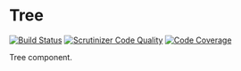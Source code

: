 Tree
====

[![Build Status](https://scrutinizer-ci.com/g/tadcka/Tree/badges/build.png?b=master)](https://scrutinizer-ci.com/g/tadcka/Tree/build-status/master)
[![Scrutinizer Code Quality](https://scrutinizer-ci.com/g/tadcka/Tree/badges/quality-score.png?b=master)](https://scrutinizer-ci.com/g/tadcka/Tree/?branch=master)
[![Code Coverage](https://scrutinizer-ci.com/g/tadcka/Tree/badges/coverage.png?b=master)](https://scrutinizer-ci.com/g/tadcka/Tree/?branch=master)

Tree component.
